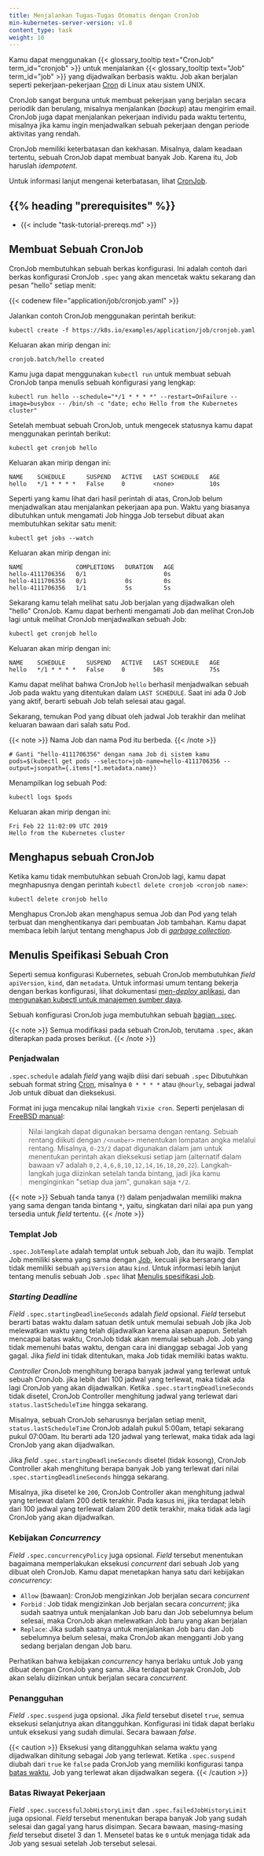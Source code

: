 ```yaml
---
title: Menjalankan Tugas-Tugas Otomatis dengan CronJob
min-kubernetes-server-version: v1.8
content_type: task
weight: 10
---
```


<!-- overview -->

Kamu dapat menggunakan {{< glossary_tooltip text="CronJob" term_id="cronjob" >}} untuk menjalankan {{< glossary_tooltip text="Job" term_id="job" >}} yang dijadwalkan berbasis waktu. Job akan berjalan seperti pekerjaan-pekerjaan [Cron](https://en.wikipedia.org/wiki/Cron) di Linux atau sistem UNIX.

CronJob sangat berguna untuk membuat pekerjaan yang berjalan secara periodik dan berulang, misalnya menjalankan (_backup_) atau mengirim email.
CronJob  juga dapat menjalankan pekerjaan individu pada waktu tertentu, misalnya jika kamu ingin menjadwalkan sebuah pekerjaan dengan periode aktivitas yang rendah.

CronJob  memiliki keterbatasan dan kekhasan.
Misalnya, dalam keadaan tertentu, sebuah CronJob  dapat membuat banyak Job.
Karena itu, Job haruslah _idempotent._

Untuk informasi lanjut mengenai keterbatasan, lihat [CronJob](/id/docs/concepts/workloads/controllers/cron-jobs).



## {{% heading "prerequisites" %}}


* {{< include "task-tutorial-prereqs.md" >}}



<!-- steps -->

## Membuat Sebuah CronJob

CronJob  membutuhkan sebuah berkas konfigurasi.
Ini adalah contoh dari berkas konfigurasi CronJob `.spec` yang akan mencetak waktu sekarang dan pesan "hello" setiap menit:

{{< codenew file="application/job/cronjob.yaml" >}}

Jalankan contoh CronJob menggunakan perintah berikut:

```shell
kubectl create -f https://k8s.io/examples/application/job/cronjob.yaml
```
Keluaran akan mirip dengan ini:

```
cronjob.batch/hello created
```

Kamu juga dapat menggunakan `kubectl run` untuk membuat sebuah CronJob tanpa menulis sebuah konfigurasi yang lengkap:

```shell
kubectl run hello --schedule="*/1 * * * *" --restart=OnFailure --image=busybox -- /bin/sh -c "date; echo Hello from the Kubernetes cluster"
```

Setelah membuat sebuah CronJob, untuk mengecek statusnya kamu dapat menggunakan perintah berikut:

```shell
kubectl get cronjob hello
```
Keluaran akan mirip dengan ini:

```
NAME    SCHEDULE      SUSPEND   ACTIVE   LAST SCHEDULE   AGE
hello   */1 * * * *   False     0        <none>          10s
```

Seperti yang kamu lihat dari hasil perintah di atas, CronJob belum menjadwalkan atau menjalankan pekerjaan apa pun.
Waktu yang biasanya dibutuhkan untuk mengamati Job hingga Job tersebut dibuat akan membutuhkan sekitar satu menit:

```shell
kubectl get jobs --watch
```

Keluaran akan mirip dengan ini:

```
NAME               COMPLETIONS   DURATION   AGE
hello-4111706356   0/1                      0s
hello-4111706356   0/1           0s         0s
hello-4111706356   1/1           5s         5s
```

Sekarang kamu telah melihat satu Job berjalan yang dijadwalkan oleh "hello" CronJob.
Kamu dapat berhenti mengamati Job dan melihat CronJob lagi untuk melihat CronJob menjadwalkan sebuah Job:

```shell
kubectl get cronjob hello
```
Keluaran akan mirip dengan ini:

```
NAME    SCHEDULE      SUSPEND   ACTIVE   LAST SCHEDULE   AGE
hello   */1 * * * *   False     0        50s             75s
```

Kamu dapat melihat bahwa CronJob `hello` berhasil menjadwalkan sebuah Job pada waktu yang ditentukan dalam `LAST SCHEDULE`. Saat ini ada 0 Job yang aktif,  berarti sebuah Job telah selesai atau gagal.

Sekarang, temukan Pod yang dibuat oleh jadwal Job terakhir dan melihat keluaran bawaan dari salah satu Pod.

{{< note >}}
Nama Job dan nama Pod itu berbeda.
{{< /note >}}

```shell
# Ganti "hello-4111706356" dengan nama Job di sistem kamu
pods=$(kubectl get pods --selector=job-name=hello-4111706356 --output=jsonpath={.items[*].metadata.name})
```
Menampilkan log sebuah Pod:

```shell
kubectl logs $pods
```
Keluaran akan mirip dengan ini:

```
Fri Feb 22 11:02:09 UTC 2019
Hello from the Kubernetes cluster
```

## Menghapus sebuah CronJob

Ketika kamu tidak membutuhkan sebuah CronJob lagi, kamu dapat megnhapusnya dengan perintah `kubectl delete cronjob <cronjob name>`:

```shell
kubectl delete cronjob hello
```

Menghapus CronJob akan menghapus semua Job dan Pod yang telah terbuat dan menghentikanya dari pembuatan Job tambahan.
Kamu dapat membaca lebih lanjut tentang menghapus Job di [_garbage collection_](/id/docs/concepts/workloads/controllers/garbage-collection/).

## Menulis Speifikasi Sebuah Cron

Seperti semua konfigurasi Kubernetes, sebuah CronJob membutuhkan _field_ `apiVersion`, `kind`, dan `metadata`. Untuk informasi
umum tentang bekerja dengan berkas konfigurasi, lihat dokumentasi [men-_deploy_ aplikasi](/docs/user-guide/deploying-applications),
dan [mengunakan kubectl untuk manajemen sumber daya](/docs/user-guide/working-with-resources).

Sebuah konfigurasi CronJob juga membutuhkan sebuah [bagian `.spec`](https://git.k8s.io/community/contributors/devel/sig-architecture/api-conventions.md#spec-and-status).

{{< note >}}
Semua modifikasi pada sebuah CronJob, terutama `.spec`, akan diterapkan pada proses berikut.
{{< /note >}}

### Penjadwalan

`.spec.schedule` adalah _field_ yang wajib diisi dari sebuah `.spec`
Dibutuhkan sebuah format string [Cron](https://en.wikipedia.org/wiki/Cron), misalnya `0 * * * *` atau `@hourly`, sebagai jadwal Job untuk dibuat dan dieksekusi.

Format ini juga mencakup nilai langkah `Vixie cron`. Seperti penjelasan di [FreeBSD manual](https://www.freebsd.org/cgi/man.cgi?crontab%285%29):

> Nilai langkah dapat digunakan bersama dengan rentang. Sebuah rentang diikuti dengan
> `/<number>` menentukan lompatan angka melalui rentang. 
> Misalnya, `0-23/2` dapat digunakan dalam jam untuk menentukan
> perintah akan dieksekusi setiap jam (alternatif dalam bawaan v7 adalah
> `0,2,4,6,8,10,12,14,16,18,20,22`). Langkah-langkah juga diizinkan setelah
> tanda bintang, jadi jika kamu menginginkan "setiap dua jam", gunakan saja `*/2`.

{{< note >}}
Sebuah tanda tanya (`?`) dalam penjadwalan memiliki makna yang sama dengan tanda bintang `*`, yaitu, singkatan dari nilai apa pun yang tersedia untuk _field_ tertentu.
{{< /note >}}

### Templat Job

`.spec.JobTemplate` adalah templat untuk sebuah Job, dan itu wajib.
Templat Job memiliki skema yang sama dengan [Job](/id/docs/concepts/workloads/controllers/jobs-run-to-completion/), kecuali jika bersarang dan tidak memiliki sebuah `apiVersion` atau `kind`.
Untuk informasi lebih lanjut tentang menulis sebuah Job `.spec` lihat [Menulis spesifikasi Job](/id/docs/concepts/workloads/controllers/jobs-run-to-completion/#writing-a-job-spec).

### _Starting Deadline_

_Field_ `.spec.startingDeadlineSeconds` adalah _field_ opsional.
_Field_ tersebut berarti batas waktu dalam satuan detik untuk memulai sebuah Job jika Job melewatkan waktu yang telah dijadwalkan karena alasan apapun.
Setelah mencapai batas waktu, CronJob tidak akan memulai sebuah Job.
Job yang tidak memenuhi batas waktu, dengan cara ini dianggap sebagai Job yang gagal.
Jika _field_ ini tidak ditentukan, maka Job tidak memiliki batas waktu.

_Controller_ CronJob menghitung berapa banyak jadwal yang terlewat untuk sebuah CronJob. jika lebih dari 100 jadwal yang terlewat, maka tidak ada lagi CronJob yang akan dijadwalkan. Ketika `.spec.startingDeadlineSeconds` tidak disetel, CronJob Controller menghitung jadwal yang terlewat dari `status.lastScheduleTime` hingga sekarang.

Misalnya, sebuah CronJob seharusnya berjalan setiap menit, `status.lastScheduleTime` CronJob adalah pukul 5:00am, tetapi sekarang pukul 07:00am. Itu berarti ada 120 jadwal yang terlewat, maka tidak ada lagi CronJob yang akan dijadwalkan.

Jika _field_ `.spec.startingDeadlineSeconds` disetel (tidak kosong), CronJob Controller akah menghitung berapa banyak Job yang terlewat dari nilai `.spec.startingDeadlineSeconds` hingga sekarang.

Misalnya, jika disetel ke `200`, CronJob Controller akan menghitung jadwal yang terlewat dalam 200 detik terakhir. Pada kasus ini, jika terdapat lebih dari 100 jadwal yang terlewat dalam 200 detik terakhir, maka tidak ada lagi CronJob yang akan dijadwalkan. 

### Kebijakan _Concurrency_

_Field_ `.spec.concurrencyPolicy` juga opsional.
_Field_ tersebut menentukan bagaimana memperlakukan eksekusi _concurrent_ dari sebuah Job yang dibuat oleh CronJob.
Kamu dapat menetapkan hanya satu dari kebijakan _concurrency_:

* `Allow` (bawaan): CronJob mengizinkan Job berjalan secara _concurrent_
* `Forbid` : Job tidak mengizinkan Job berjalan secara _concurrent_; jika sudah saatnya untuk menjalankan Job baru dan Job sebelumnya belum selesai, maka CronJob akan melewatkan Job baru yang akan berjalan
* `Replace`: Jika sudah saatnya untuk menjalankan Job baru dan Job sebelumnya belum selesai, maka CronJob akan mengganti Job yang sedang berjalan dengan Job baru.

Perhatikan bahwa kebijakan _concurrency_ hanya berlaku untuk Job yang dibuat dengan CronJob yang sama.
Jika terdapat banyak CronJob, Job akan selalu diizinkan untuk berjalan secara _concurrent_.

### Penangguhan

_Field_ `.spec.suspend` juga opsional.
Jika _field_ tersebut disetel `true`, semua eksekusi selanjutnya akan ditangguhkan.
Konfigurasi ini tidak dapat berlaku untuk eksekusi yang sudah dimulai.
Secara bawaan _false_.

{{< caution >}}
Eksekusi yang ditangguhkan selama waktu yang dijadwalkan dihitung sebagai Job yang terlewat.
Ketika `.spec.suspend` diubah dari `true` ke `false` pada CronJob yang memiliki konfigurasi tanpa [batas waktu](#starting-deadline), Job yang terlewat akan dijadwalkan segera.
{{< /caution >}}

### Batas Riwayat Pekerjaan

_Field_ `.spec.successfulJobHistoryLimit` dan `.spec.failedJobHistoryLimit` juga opsional.
_Field_ tersebut menentukan berapa banyak Job yang sudah selesai dan gagal yang harus disimpan.
Secara bawaan, masing-masing _field_ tersebut disetel 3 dan 1. Mensetel batas ke `0` untuk menjaga tidak ada Job yang sesuai setelah Job tersebut selesai.


